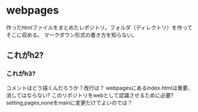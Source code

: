 # webpages
作ったhtmlファイルをまとめたレポジトリ。フォルダ（ディレクトリ）を作ってそこに収める。
マークダウン形式の書き方を知らない。
## これがh2?
### これがh3?
コメントはどう描くんだろうか？改行は？
webpagesにあるindex.htmlは重要、消してはならない?
このリポジトリをwebとして認識させるために必要?
setting,pages,noneをmainに変更だけでよいのでは？
